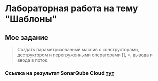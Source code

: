 # Лабораторная работа на тему "Шаблоны"

## Мое задание
> Создать параметризованный массив с конструкторами, деструктором и перегруженными операторами [], =, вывода и ввода в поток.
### Ссылка на результат SonarQube Cloud [тут](https://sonarcloud.io/summary/overall?id=borya-chip_cpp_labs&branch=main)
